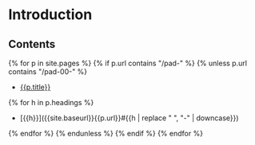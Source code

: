 ---
---

# Introduction

## Contents

{% for p in site.pages %}
{% if p.url contains "/pad-" %}
{% unless p.url contains "/pad-00-" %}

* [{{p.title}}]({{site.baseurl}}{{p.url}})

{% for h in p.headings %}

  * [{{h}}]({{site.baseurl}}{{p.url}}#{{h | replace " ", "-" | downcase}})

{% endfor %}
{% endunless %}
{% endif %}
{% endfor %}